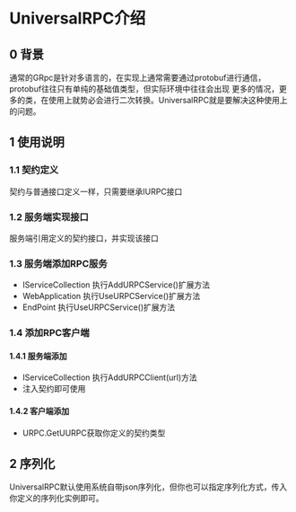 ﻿# UniversalRPC介绍
## 0 背景
通常的GRpc是针对多语言的，在实现上通常需要通过protobuf进行通信，protobuf往往只有单纯的基础值类型，但实际环境中往往会出现
更多的情况，更多的类，在使用上就势必会进行二次转换。UniversalRPC就是要解决这种使用上的问题。
## 1 使用说明
### 1.1 契约定义
契约与普通接口定义一样，只需要继承IURPC接口
### 1.2 服务端实现接口
服务端引用定义的契约接口，并实现该接口
### 1.3 服务端添加RPC服务
- IServiceCollection 执行AddURPCService()扩展方法
- WebApplication 执行UseURPCService()扩展方法
- EndPoint 执行UseURPCService()扩展方法
### 1.4 添加RPC客户端
#### 1.4.1 服务端添加
- IServiceCollection 执行AddURPCClient(url)方法
- 注入契约即可使用
#### 1.4.2 客户端添加
- URPC.GetUURPC获取你定义的契约类型
## 2 序列化
UniversalRPC默认使用系统自带json序列化，但你也可以指定序列化方式，传入你定义的序列化实例即可。
